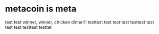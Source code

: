 # metacoin is meta

test
test
winner, winner, chicken dinner!!
testtest
test
test
test
testtest
test
test
test
testtest
testtet
